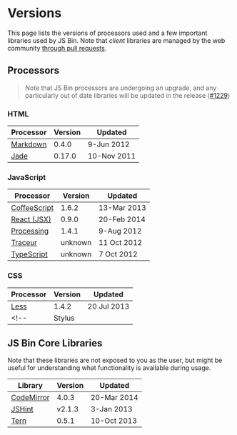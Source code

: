 # Versions

This page lists the versions of processors used and a few important libraries used by JS&nbsp;Bin. Note that _client_ libraries are managed by the web community [through pull requests](/help/adding-libraries).

## Processors

> Note that JS Bin processors are undergoing an upgrade, and any particularly out of date libraries will be updated in the release ([#1229](https://github.com/jsbin/jsbin/pull/1229))

### HTML

|Processor|Version|Updated|
|---|---|---|
|[Markdown](https://github.com/evilstreak/markdown-js/tree/v0.4.0/)|0.4.0|9-Jun 2012|
|[Jade](https://github.com/visionmedia/jade/tree/0.17.0)|0.17.0|10-Nov 2011|

### JavaScript

|Processor|Version|Updated|
|---|---|---|
|[CoffeeScript](https://github.com/jashkenas/coffeescript/tree/1.6.2)|1.6.2|13-Mar 2013|
|[React (JSX)](https://github.com/facebook/react/tree/v0.9.0)|0.9.0|20-Feb 2014|
|[Processing](https://github.com/processing-js/processing-js/tree/v1.4.1)|1.4.1|9-Aug 2012|
|[Traceur](https://github.com/phuu/jsbin/blob/e13b1a3b5e0fb626d2aba8941ccdbde196b314d2/public/js/vendor/traceur.js)|unknown|11 Oct 2012|
|[TypeScript](https://github.com/jsbin/jsbin/commit/353323759839a547fe4fa0453739ba8cf37fe071)|unknown|7 Oct 2012|

### CSS

|Processor|Version|Updated|
|---|---|---|
|[Less](https://github.com/less/less.js/tree/v1.4.2)|1.4.2|20 Jul 2013|
<!-- |Stylus|| -->


## JS Bin Core Libraries

Note that these libraries are not exposed to you as the user, but might be useful for understanding what functionality is available during usage.

|Library|Version|Updated|
|---|---|---|
|[CodeMirror](https://github.com/marijnh/CodeMirror/tree/2af72ea8a6e489a21e6b0e3f7168f058bffb64ee)|4.0.3|20-Mar 2014|
|[JSHint](https://github.com/jshint/jshint/tree/2.1.3)|v2.1.3|3-Jan 2013|
|[Tern](https://github.com/marijnh/tern/tree/5ae2b7e6542e14de120ee3b31d4d7eb54b32093b)|0.5.1|10-Oct 2013|


